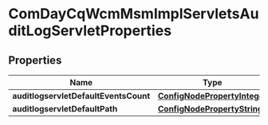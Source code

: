

# ComDayCqWcmMsmImplServletsAuditLogServletProperties

## Properties

Name | Type | Description | Notes
------------ | ------------- | ------------- | -------------
**auditlogservletDefaultEventsCount** | [**ConfigNodePropertyInteger**](ConfigNodePropertyInteger.md) |  |  [optional]
**auditlogservletDefaultPath** | [**ConfigNodePropertyString**](ConfigNodePropertyString.md) |  |  [optional]



